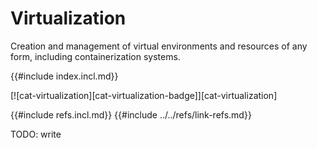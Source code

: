# Virtualization

Creation and management of virtual environments and resources of any form, including containerization systems.

{{#include index.incl.md}}

[![cat-virtualization][cat-virtualization-badge]][cat-virtualization]

{{#include refs.incl.md}}
{{#include ../../refs/link-refs.md}}

<div class="hidden">
TODO: write
</div>
